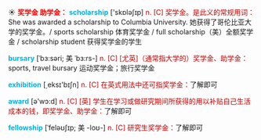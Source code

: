 ☀ <font color="red">**奖学金 助学金：**</font>
<font color="sky blue">**scholarship**</font> ['skɒləʃɪp] 
<font color="#c00000">n. [C] 奖学金。是此义的常规用词：</font>She was awarded a scholarship to Columbia University. 她获得了哥伦比亚大学的奖学金。/ sports scholarship 体育奖学金 / full scholarship（美）全额奖学金 / scholarship student 获得奖学金的学生
           
<font color="sky blue">**bursary**</font> [ˈbɜ:səri; 美 ˈbɜ:rs-]
<font color="#c00000">n. [C] [尤英]（通常指大学的）奖学金、助学金：</font>sports, travel bursary 运动奖学金；旅行奖学金

<font color="sky blue">**exhibition**</font> [͵eksɪ'bɪʃn] 
<font color="#c00000">n. [C] 在英式用法中还可指奖学金：</font>了解即可

<font color="sky blue">**award**</font> [ə'wɔ:d] 
<font color="#c00000">n. [C] [英] 学生在学习或做研究期间所获得的用以补贴自己生活成本的钱，即奖学金、助学金：</font>了解即可
           
<font color="sky blue">**fellowship**</font> [ˈfeləʊʃɪp; 美 -loʊ-]
<font color="#c00000">n. [C] 研究生奖学金：</font>了解即可
 

